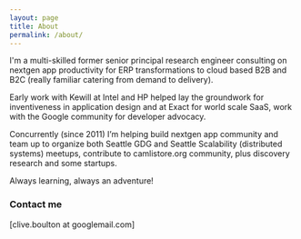 ```yaml
---
layout: page
title: About
permalink: /about/
---
```

I'm a multi-skilled former senior principal research engineer consulting on nextgen app productivity for ERP transformations to cloud based B2B and B2C (really familiar catering from demand to delivery).

Early work with Kewill at Intel and HP helped lay the groundwork for inventiveness in application design and at Exact for world scale SaaS, work with the Google community for developer advocacy. 

Concurrently (since 2011) I’m helping build nextgen app community and team up to organize both Seattle GDG and Seattle Scalability (distributed systems) meetups, contribute to camlistore.org community, plus discovery research and some startups.

Always learning, always an adventure!

### Contact me

[clive.boulton at googlemail.com]

